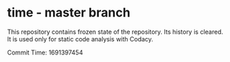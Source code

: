 # time - master branch

This repository contains frozen state of the repository.
Its history is cleared. It is used only for static code
analysis with Codacy.

Commit Time: 1691397454
